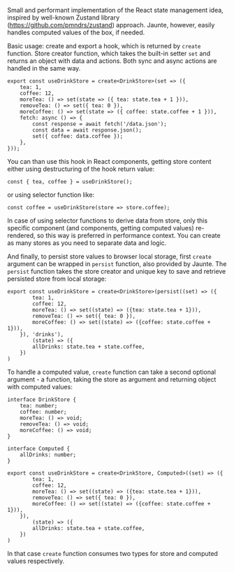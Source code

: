 Small and performant implementation of the React state management idea,
inspired by well-known Zustand library (https://github.com/pmndrs/zustand) approach.
Jaunte, however, easily handles computed values of the box, if needed.

Basic usage: create and export a hook, which is returned by `create` function.
Store creator function, which takes the built-in setter `set` and returns an object
with data and actions. Both sync and async actions are handled in the same way.
```
export const useDrinkStore = create<DrinkStore>(set => ({
    tea: 1,
    coffee: 12,
    moreTea: () => set(state => ({ tea: state.tea + 1 })),
    removeTea: () => set({ tea: 0 }),
    moreCoffee: () => set(state => ({ coffee: state.coffee + 1 })),
    fetch: async () => {
		const response = await fetch('/data.json');
		const data = await response.json();
		set({ coffee: data.coffee });
	},
}));
```
You can than use this hook in React components, getting store content either using
destructuring of the hook return value:

`const { tea, coffee } = useDrinkStore();`

or using selector function like:

`const coffee = useDrinkStore(store => store.coffee);`

In case of using selector functions to derive data from store, only this specific component
(and components, getting computed values) re-rendered, so this way is preferred in performance
context.
You can create as many stores as you need to separate data and logic.

And finally, to persist store values to browser local storage, first `create` argument
can be wrapped in `persist` function, also provided by Jaunte. The `persist` function takes
the store creator and unique key to save and retrieve persisted store from local storage:
```
export const useDrinkStore = create<DrinkStore>(persist((set) => ({
        tea: 1,
        coffee: 12,
        moreTea: () => set((state) => ({tea: state.tea + 1})),
        removeTea: () => set({ tea: 0 }),
        moreCoffee: () => set((state) => ({coffee: state.coffee + 1})),
    }), 'drinks'),
        (state) => ({
        allDrinks: state.tea + state.coffee,
    })
)
```
To handle a computed value, `create` function can take a second optional
argument - a function, taking the store as argument and returning object with computed values:
```
interface DrinkStore {
    tea: number;
    coffee: number;
    moreTea: () => void;
    removeTea: () => void;
    moreCoffee: () => void;
}

interface Computed {
    allDrinks: number;
}

export const useDrinkStore = create<DrinkStore, Computed>((set) => ({
        tea: 1,
        coffee: 12,
        moreTea: () => set((state) => ({tea: state.tea + 1})),
        removeTea: () => set({ tea: 0 }),
        moreCoffee: () => set((state) => ({coffee: state.coffee + 1})),
    }),
        (state) => ({
        allDrinks: state.tea + state.coffee,
    })
)
```
In that case `create` function consumes two types for store and computed values
respectively.
